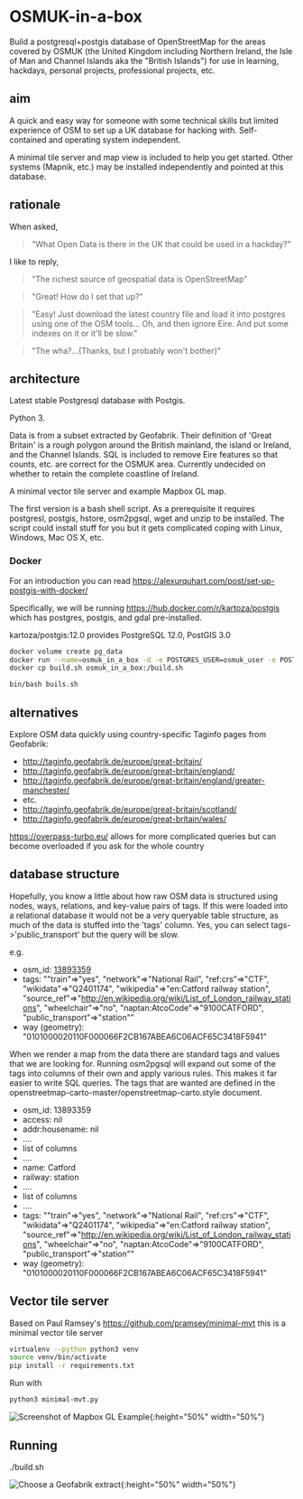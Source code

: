 # OSMUK-in-a-box
Build a postgresql+postgis database of OpenStreetMap for the areas covered by OSMUK (the United Kingdom including Northern Ireland, the Isle of Man and Channel Islands aka the "British Islands") for use in learning, hackdays, personal projects, professional projects, etc.

## aim
A quick and easy way for someone with some technical skills but limited experience of OSM to set up a UK database for hacking with. Self-contained and operating system independent.

A minimal tile server and map view is included to help you get started. Other systems (Mapnik, etc.) may be installed independently and pointed at this database.

## rationale
When asked,
> "What Open Data is there in the UK that could be used in a hackday?"

I like to reply,

> "The richest source of geospatial data is OpenStreetMap"

> "Great! How do I set that up?"

> "Easy! Just download the latest country file and load it into postgres using one of the OSM tools... Oh, and then ignore Eire. And put some indexes on it or it'll be slow."

> "The wha?...(Thanks, but I probably won't bother)"

## architecture
Latest stable Postgresql database with Postgis.

Python 3.

Data is from a subset extracted by Geofabrik. Their definition of 'Great Britain' is a rough polygon around the British mainland, the island or Ireland, and the Channel Islands. SQL is included to remove Eire features so that counts, etc. are correct for the OSMUK area. Currently undecided on whether to retain the complete coastline of Ireland.

A minimal vector tile server and example Mapbox GL map.

The first version is a bash shell script. As a prerequisite it requires postgresl, postgis, hstore, osm2pgsql, wget and unzip to be installed. The script could install stuff for you but it gets complicated coping with Linux, Windows, Mac OS X, etc.

### Docker
For an introduction you can read https://alexurquhart.com/post/set-up-postgis-with-docker/

Specifically, we will be running https://hub.docker.com/r/kartoza/postgis which has postgres, postgis, and gdal pre-installed.

kartoza/postgis:12.0 provides PostgreSQL 12.0, PostGIS 3.0

```sh
docker volume create pg_data
docker run --name=osmuk_in_a_box -d -e POSTGRES_USER=osmuk_user -e POSTGRES_PASS=osmuk -e POSTGRES_DBNAME=gis -e ALLOW_IP_RANGE=0.0.0.0/0 -p 25432:5432 -v pg_data:/var/lib/postgresql --restart=always kartoza/postgis:12.0
docker cp build.sh osmuk_in_a_box:/build.sh

bin/bash buils.sh
```

## alternatives
Explore OSM data quickly using country-specific Taginfo pages from Geofabrik:

* http://taginfo.geofabrik.de/europe/great-britain/
* http://taginfo.geofabrik.de/europe/great-britain/england/
* http://taginfo.geofabrik.de/europe/great-britain/england/greater-manchester/
* etc.
* http://taginfo.geofabrik.de/europe/great-britain/scotland/
* http://taginfo.geofabrik.de/europe/great-britain/wales/

https://overpass-turbo.eu/ allows for more complicated queries but can become overloaded if you ask for the whole country

## database structure
Hopefully, you know a little about how raw OSM data is structured using nodes, ways, relations, and key-value pairs of tags. If this were loaded into a relational database it would not be a very queryable table structure, as much of the data is stuffed into the 'tags' column. Yes, you can select tags->'public_transport' but the query will be slow.

e.g.
* osm_id: [13893359](https://www.openstreetmap.org/node/13893359)
* tags: ""train"=>"yes", "network"=>"National Rail", "ref:crs"=>"CTF", "wikidata"=>"Q2401174", "wikipedia"=>"en:Catford railway station", "source_ref"=>"http://en.wikipedia.org/wiki/List_of_London_railway_stations", "wheelchair"=>"no", "naptan:AtcoCode"=>"9100CATFORD", "public_transport"=>"station""
* way (geometry): "0101000020110F000066F2CB167ABEA6C06ACF65C3418F5941"

When we render a map from the data there are standard tags and values that we are looking for. Running osm2pgsql will expand out some of the tags into columns of their own and apply various rules. This makes it far easier to write SQL queries. The tags that are wanted are defined in the openstreetmap-carto-master/openstreetmap-carto.style document.

* osm_id: 13893359
* access: nil
* addr:housename: nil
* ....
* list of columns
* ....
* name: Catford
* railway: station
* ....
* list of columns
* ....
* tags: ""train"=>"yes", "network"=>"National Rail", "ref:crs"=>"CTF", "wikidata"=>"Q2401174", "wikipedia"=>"en:Catford railway station", "source_ref"=>"http://en.wikipedia.org/wiki/List_of_London_railway_stations", "wheelchair"=>"no", "naptan:AtcoCode"=>"9100CATFORD", "public_transport"=>"station""
* way (geometry): "0101000020110F000066F2CB167ABEA6C06ACF65C3418F5941"

## Vector tile server
Based on Paul Ramsey's https://github.com/pramsey/minimal-mvt this is a minimal vector tile server

```sh
virtualenv --python python3 venv
source venv/bin/activate
pip install -r requirements.txt
```

Run with
```sh
python3 minimal-mvt.py
```

![Screenshot of Mapbox GL Example](mapbox-gl.png){:height="50%" width="50%"}

## Running
./build.sh

![Choose a Geofabrik extract](choose-an-extract.png){:height="50%" width="50%"}